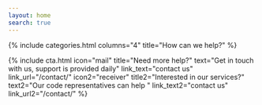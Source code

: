 ```yaml
---
layout: home
search: true
---
```


{% include categories.html columns="4" title="How can we help?" %}

{% include cta.html 
    icon="mail" title="Need more help?" text="Get in touch with us, support is provided daily" link_text="contact us" link_url="/contact/" 
    icon2="receiver" title2="Interested in our services?" text2="Our code representatives can help " link_text2="contact us" link_url2="/contact/" 
%}

